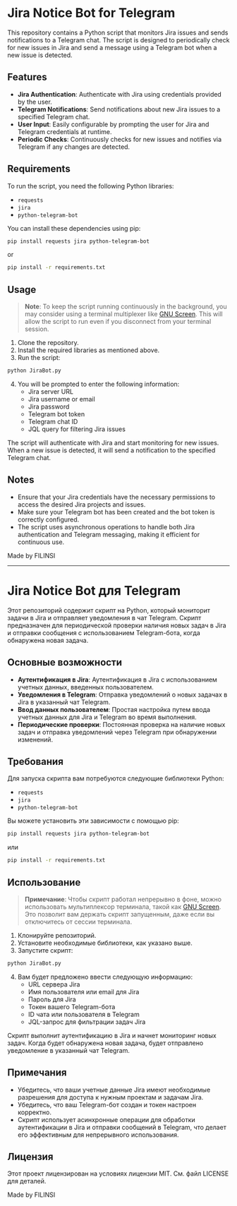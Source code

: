 # Jira Notice Bot for Telegram

This repository contains a Python script that monitors Jira issues and sends notifications to a Telegram chat. The script is designed to periodically check for new issues in Jira and send a message using a Telegram bot when a new issue is detected.

## Features

- **Jira Authentication**: Authenticate with Jira using credentials provided by the user.
- **Telegram Notifications**: Send notifications about new Jira issues to a specified Telegram chat.
- **User Input**: Easily configurable by prompting the user for Jira and Telegram credentials at runtime.
- **Periodic Checks**: Continuously checks for new issues and notifies via Telegram if any changes are detected.

## Requirements

To run the script, you need the following Python libraries:

- `requests`
- `jira`
- `python-telegram-bot`

You can install these dependencies using pip:

```sh
pip install requests jira python-telegram-bot
```
or
```sh
pip install -r requirements.txt
```

## Usage

> **Note**: To keep the script running continuously in the background, you may consider using a terminal multiplexer like [GNU Screen](https://wiki.archlinux.org/title/GNU_Screen). This will allow the script to run even if you disconnect from your terminal session.

1. Clone the repository.
2. Install the required libraries as mentioned above.
3. Run the script:

```sh
python JiraBot.py
```

4. You will be prompted to enter the following information:
   - Jira server URL
   - Jira username or email
   - Jira password
   - Telegram bot token
   - Telegram chat ID
   - JQL query for filtering Jira issues

The script will authenticate with Jira and start monitoring for new issues. When a new issue is detected, it will send a notification to the specified Telegram chat.

## Notes

- Ensure that your Jira credentials have the necessary permissions to access the desired Jira projects and issues.
- Make sure your Telegram bot has been created and the bot token is correctly configured.
- The script uses asynchronous operations to handle both Jira authentication and Telegram messaging, making it efficient for continuous use.

Made by FILINSI
________________________________________________________________________________

# Jira Notice Bot для Telegram

Этот репозиторий содержит скрипт на Python, который мониторит задачи в Jira и отправляет уведомления в чат Telegram. Скрипт предназначен для периодической проверки наличия новых задач в Jira и отправки сообщения с использованием Telegram-бота, когда обнаружена новая задача.

## Основные возможности

- **Аутентификация в Jira**: Аутентификация в Jira с использованием учетных данных, введенных пользователем.
- **Уведомления в Telegram**: Отправка уведомлений о новых задачах в Jira в указанный чат Telegram.
- **Ввод данных пользователем**: Простая настройка путем ввода учетных данных для Jira и Telegram во время выполнения.
- **Периодические проверки**: Постоянная проверка на наличие новых задач и отправка уведомлений через Telegram при обнаружении изменений.

## Требования

Для запуска скрипта вам потребуются следующие библиотеки Python:

- `requests`
- `jira`
- `python-telegram-bot`

Вы можете установить эти зависимости с помощью pip:

```sh
pip install requests jira python-telegram-bot
```
или
```sh
pip install -r requirements.txt
```

## Использование

> **Примечание**: Чтобы скрипт работал непрерывно в фоне, можно использовать мультиплексор терминала, такой как [GNU Screen](https://wiki.archlinux.org/title/GNU_Screen). Это позволит вам держать скрипт запущенным, даже если вы отключитесь от сессии терминала.

1. Клонируйте репозиторий.
2. Установите необходимые библиотеки, как указано выше.
3. Запустите скрипт:

```sh
python JiraBot.py
```

4. Вам будет предложено ввести следующую информацию:
   - URL сервера Jira
   - Имя пользователя или email для Jira
   - Пароль для Jira
   - Токен вашего Telegram-бота
   - ID чата или пользователя в Telegram
   - JQL-запрос для фильтрации задач Jira

Скрипт выполнит аутентификацию в Jira и начнет мониторинг новых задач. Когда будет обнаружена новая задача, будет отправлено уведомление в указанный чат Telegram.

## Примечания

- Убедитесь, что ваши учетные данные Jira имеют необходимые разрешения для доступа к нужным проектам и задачам Jira.
- Убедитесь, что ваш Telegram-бот создан и токен настроен корректно.
- Скрипт использует асинхронные операции для обработки аутентификации в Jira и отправки сообщений в Telegram, что делает его эффективным для непрерывного использования.

## Лицензия

Этот проект лицензирован на условиях лицензии MIT. См. файл LICENSE для деталей.

Made by FILINSI

